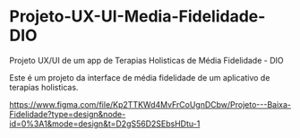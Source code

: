 # Projeto-UX-UI-Media-Fidelidade-DIO
Projeto UX/UI de um app de Terapias Holisticas de Média Fidelidade - DIO

Este é um projeto da interface de média fidelidade de um aplicativo de terapias holisticas.

https://www.figma.com/file/Kp2TTKWd4MvFrCoUgnDCbw/Projeto---Baixa-Fidelidade?type=design&node-id=0%3A1&mode=design&t=D2gS56D2SEbsHDtu-1
